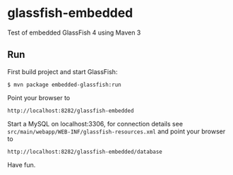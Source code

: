 # glassfish-embedded

Test of embedded GlassFish 4 using Maven 3

## Run

First build project and start GlassFish:

    $ mvn package embedded-glassfish:run

Point your browser to

    http://localhost:8282/glassfish-embedded

Start a MySQL on localhost:3306, for connection details see `src/main/webapp/WEB-INF/glassfish-resources.xml`
and point your browser to

    http://localhost:8282/glassfish-embedded/database

Have fun.
